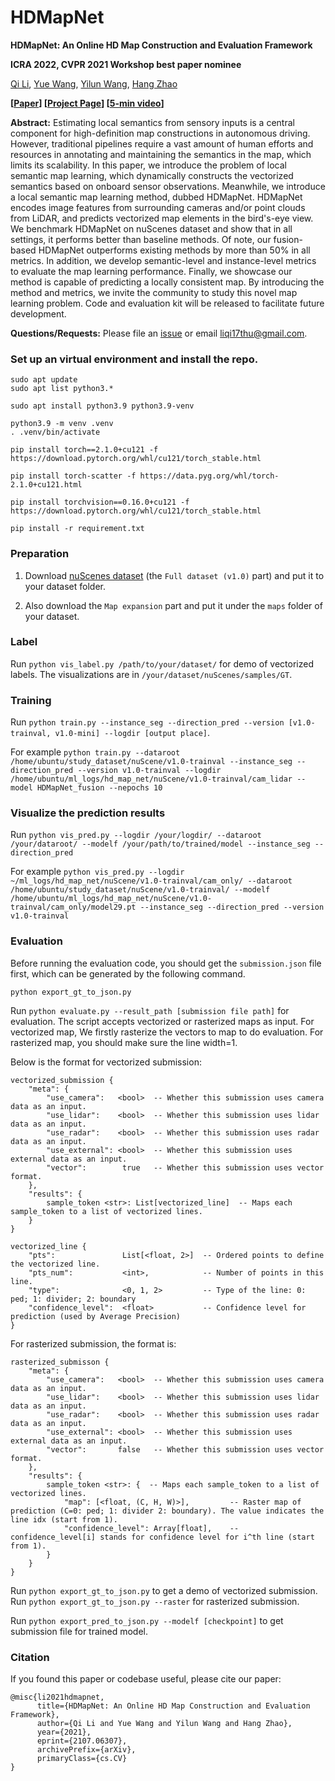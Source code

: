 # HDMapNet

**HDMapNet: An Online HD Map Construction and Evaluation Framework**

**ICRA 2022, CVPR 2021 Workshop best paper nominee**

[Qi Li](https://liqi17thu.github.io/), [Yue Wang](https://people.csail.mit.edu/yuewang/), [Yilun Wang](https://scholar.google.com.hk/citations?user=nUyTDosAAAAJ&hl=en/), [Hang Zhao](http://people.csail.mit.edu/hangzhao/)

**[[Paper](https://arxiv.org/abs/2107.06307)] [[Project Page](https://tsinghua-mars-lab.github.io/HDMapNet/)] [[5-min video](https://www.youtube.com/watch?v=AJ-rToTN8y8)]**

**Abstract:**
Estimating local semantics from sensory inputs is a central component for high-definition map constructions in autonomous driving. However, traditional pipelines require a vast amount of human efforts and resources in annotating and maintaining the semantics in the map, which limits its scalability. In this paper, we introduce the problem of local semantic map learning, which dynamically constructs the vectorized semantics based on onboard sensor observations. Meanwhile, we introduce a local semantic map learning method, dubbed HDMapNet. HDMapNet encodes image features from surrounding cameras and/or point clouds from LiDAR, and predicts vectorized map elements in the bird's-eye view. We benchmark HDMapNet on nuScenes dataset and show that in all settings, it performs better than baseline methods. Of note, our fusion-based HDMapNet outperforms existing methods by more than 50% in all metrics. In addition, we develop semantic-level and instance-level metrics to evaluate the map learning performance. Finally, we showcase our method is capable of predicting a locally consistent map. By introducing the method and metrics, we invite the community to study this novel map learning problem. Code and evaluation kit will be released to facilitate future development.

**Questions/Requests:** 
Please file an [issue](https://github.com/Tsinghua-MARS-Lab/HDMapNet-dev/issues) or email liqi17thu@gmail.com.

### Set up an virtual environment and install the repo.
```
sudo apt update
sudo apt list python3.*

sudo apt install python3.9 python3.9-venv

python3.9 -m venv .venv
. .venv/bin/activate

pip install torch==2.1.0+cu121 -f https://download.pytorch.org/whl/cu121/torch_stable.html

pip install torch-scatter -f https://data.pyg.org/whl/torch-2.1.0+cu121.html

pip install torchvision==0.16.0+cu121 -f https://download.pytorch.org/whl/cu121/torch_stable.html

pip install -r requirement.txt
```

### Preparation
1. Download [nuScenes dataset](https://www.nuscenes.org/download) (the `Full dataset (v1.0)` part) and put it to your dataset folder.

2. Also download the `Map expansion` part and put it under the `maps` folder of your dataset.

### Label
Run `python vis_label.py /path/to/your/dataset/` for demo of vectorized labels. The visualizations are in `/your/dataset/nuScenes/samples/GT`.

### Training
Run `python train.py --instance_seg --direction_pred --version [v1.0-trainval, v1.0-mini] --logdir [output place]`. 

For example `python train.py --dataroot /home/ubuntu/study_dataset/nuScene/v1.0-trainval --instance_seg --direction_pred --version v1.0-trainval --logdir /home/ubuntu/ml_logs/hd_map_net/nuScene/v1.0-trainval/cam_lidar --model HDMapNet_fusion --nepochs 10`

### Visualize the prediction results
Run `python vis_pred.py --logdir /your/logdir/ --dataroot /your/dataroot/ --modelf /your/path/to/trained/model --instance_seg --direction_pred`

For example `python vis_pred.py --logdir ~/ml_logs/hd_map_net/nuScene/v1.0-trainval/cam_only/ --dataroot /home/ubuntu/study_dataset/nuScene/v1.0-trainval/ --modelf /home/ubuntu/ml_logs/hd_map_net/nuScene/v1.0-trainval/cam_only/model29.pt --instance_seg --direction_pred --version v1.0-trainval`

### Evaluation
Before running the evaluation code, you should get the `submission.json` file first, which can be generated by the following command.
```
python export_gt_to_json.py
```

Run `python evaluate.py --result_path [submission file path]` for evaluation. The script accepts vectorized or rasterized maps as input. For vectorized map, We firstly rasterize the vectors to map to do evaluation. For rasterized map, you should make sure the line width=1.

Below is the format for vectorized submission:

```
vectorized_submission {
    "meta": {
        "use_camera":   <bool>  -- Whether this submission uses camera data as an input.
        "use_lidar":    <bool>  -- Whether this submission uses lidar data as an input.
        "use_radar":    <bool>  -- Whether this submission uses radar data as an input.
        "use_external": <bool>  -- Whether this submission uses external data as an input.
        "vector":        true   -- Whether this submission uses vector format.
    },
    "results": {
        sample_token <str>: List[vectorized_line]  -- Maps each sample_token to a list of vectorized lines.
    }
}

vectorized_line {
    "pts":               List[<float, 2>]  -- Ordered points to define the vectorized line.
    "pts_num":           <int>,            -- Number of points in this line.
    "type":              <0, 1, 2>         -- Type of the line: 0: ped; 1: divider; 2: boundary
    "confidence_level":  <float>           -- Confidence level for prediction (used by Average Precision)
}
```

For rasterized submission, the format is:

```
rasterized_submisson {
    "meta": {
        "use_camera":   <bool>  -- Whether this submission uses camera data as an input.
        "use_lidar":    <bool>  -- Whether this submission uses lidar data as an input.
        "use_radar":    <bool>  -- Whether this submission uses radar data as an input.
        "use_external": <bool>  -- Whether this submission uses external data as an input.
        "vector":       false   -- Whether this submission uses vector format.
    },
    "results": {
        sample_token <str>: {  -- Maps each sample_token to a list of vectorized lines.
            "map": [<float, (C, H, W)>],         -- Raster map of prediction (C=0: ped; 1: divider 2: boundary). The value indicates the line idx (start from 1).
    	    "confidence_level": Array[float],    -- confidence_level[i] stands for confidence level for i^th line (start from 1). 
        }
    }
}
```

Run `python export_gt_to_json.py` to get a demo of vectorized submission. Run `python export_gt_to_json.py --raster` for rasterized submission.

Run `python export_pred_to_json.py --modelf [checkpoint]` to get submission file for trained model.

### Citation
If you found this paper or codebase useful, please cite our paper:
```
@misc{li2021hdmapnet,
      title={HDMapNet: An Online HD Map Construction and Evaluation Framework}, 
      author={Qi Li and Yue Wang and Yilun Wang and Hang Zhao},
      year={2021},
      eprint={2107.06307},
      archivePrefix={arXiv},
      primaryClass={cs.CV}
}
```
